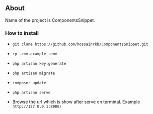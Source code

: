 
## About

Name of the project is ComponentsSnippet.

### How to install

- `git clone https://github.com/hossainrkb/ComponentsSnippet.git`
- `cp .env.example .env`
- `php artisan key:generate`
- `php artisan migrate`
- `composer update`
- `php artisan serve`

- Browse the url which is show after serve on terminal. Example `http://127.0.0.1:8000/`



